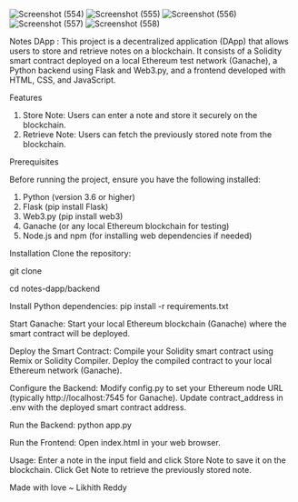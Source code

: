![Screenshot (554)](https://github.com/PantherForce/Blockchain-notes-web-app-/assets/114012972/4bc4f5e3-6e18-4e73-94dd-7368bb4421d4)
![Screenshot (555)](https://github.com/PantherForce/Blockchain-notes-web-app-/assets/114012972/93f2e9af-bb42-48ac-89eb-02a5c8b8b350)
![Screenshot (556)](https://github.com/PantherForce/Blockchain-notes-web-app-/assets/114012972/5469f696-7908-45ae-907a-60e843ad3b93)
![Screenshot (557)](https://github.com/PantherForce/Blockchain-notes-web-app-/assets/114012972/9fb4dfea-2d6a-49de-a498-f322af6c299f)
![Screenshot (558)](https://github.com/PantherForce/Blockchain-notes-web-app-/assets/114012972/83308dfd-aea3-468c-8969-705eb3a1305f)

Notes DApp : This project is a decentralized application (DApp) that allows users to store and retrieve notes on a blockchain. It consists of a Solidity smart contract deployed on a local Ethereum test network (Ganache), a Python backend using Flask and Web3.py, and a frontend developed with HTML, CSS, and JavaScript.

Features

1. Store Note: Users can enter a note and store it securely on the blockchain.
2. Retrieve Note: Users can fetch the previously stored note from the blockchain.

Prerequisites

Before running the project, ensure you have the following installed:

1. Python (version 3.6 or higher)
2. Flask (pip install Flask)
3. Web3.py (pip install web3)
4. Ganache (or any local Ethereum blockchain for testing)
5. Node.js and npm (for installing web dependencies if needed)

Installation
Clone the repository:

git clone <repository-url>

cd notes-dapp/backend

Install Python dependencies:
pip install -r requirements.txt

Start Ganache:
Start your local Ethereum blockchain (Ganache) where the smart contract will be deployed.

Deploy the Smart Contract:
Compile your Solidity smart contract using Remix or Solidity Compiler.
Deploy the compiled contract to your local Ethereum network (Ganache).

Configure the Backend:
Modify config.py to set your Ethereum node URL (typically http://localhost:7545 for Ganache).
Update contract_address in .env with the deployed smart contract address.

Run the Backend:
python app.py

Run the Frontend:
Open index.html in your web browser.

Usage:
Enter a note in the input field and click Store Note to save it on the blockchain.
Click Get Note to retrieve the previously stored note.

Made with love ~ Likhith Reddy
